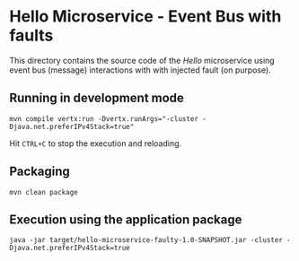# Hello Microservice - Event Bus with faults

This directory contains the source code of the _Hello_ microservice using event bus (message) interactions with with injected fault (on purpose).

## Running in development mode
  
```
mvn compile vertx:run -Dvertx.runArgs="-cluster -Djava.net.preferIPv4Stack=true"
```

Hit `CTRL+C` to stop the execution and reloading. 


## Packaging
      
```
mvn clean package
```
 
## Execution using the application package
 
```
java -jar target/hello-microservice-faulty-1.0-SNAPSHOT.jar -cluster -Djava.net.preferIPv4Stack=true
``` 
 
